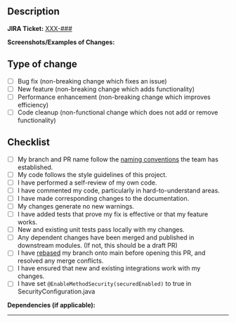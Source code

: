 ## Description

<!-- Upon completing this template, please ensure that the PR title and content accurately reflect the changes -->

**JIRA Ticket:** [XXX-###](https://mfslcapstone.atlassian.net/browse/XXX-###)

**Screenshots/Examples of Changes:**
<!-- If applicable, add screenshots or examples to help explain your change. Label screenshots as necessary for clarity. -->

## Type of change

<!-- Please check the relevant option. -->

- [ ] Bug fix (non-breaking change which fixes an issue)
- [ ] New feature (non-breaking change which adds functionality)
- [ ] Performance enhancement (non-breaking change which improves efficiency)
- [ ] Code cleanup (non-functional change which does not add or remove functionality)

## Checklist

<!-- Please check off the items you have completed and provide explanations as necessary. If you think an item does not apply, show that you considered it by checking it off.-->

- [ ] My branch and PR name follow the [naming conventions](https://mfslcapstone.atlassian.net/wiki/spaces/SD/pages/4358145/Development+Naming+Conventions) the team has established.
- [ ] My code follows the style guidelines of this project.
- [ ] I have performed a self-review of my own code.
- [ ] I have commented my code, particularly in hard-to-understand areas.
- [ ] I have made corresponding changes to the documentation.
- [ ] My changes generate no new warnings.
- [ ] I have added tests that prove my fix is effective or that my feature works.
- [ ] New and existing unit tests pass locally with my changes.
- [ ] Any dependent changes have been merged and published in downstream modules. (If not, this should be a draft PR)
- [ ] I have [rebased](https://mfslcapstone.atlassian.net/wiki/spaces/SD/pages/4456479/How+To%3A+Rebase+Branch+Onto+Main) my branch onto main before opening this PR, and resolved any merge conflicts.
- [ ] I have ensured that new and existing integrations work with my changes.
- [ ] I have set `@EnableMethodSecurity(securedEnabled)` to true in SecurityConfiguration.java

**Dependencies (if applicable):**
<!-- List any dependencies that this PR introduces and the steps taken to mitigate impact on other components. -->

---

